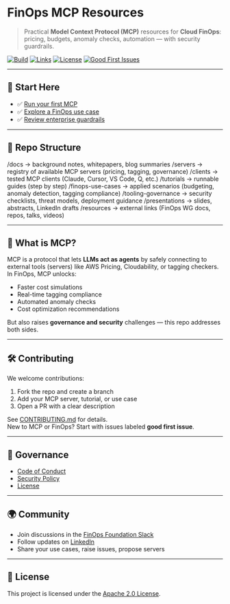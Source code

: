 # FinOps MCP Resources

> Practical **Model Context Protocol (MCP)** resources for **Cloud FinOps**: pricing, budgets, anomaly checks, automation — with security guardrails.

[![Build](https://img.shields.io/github/actions/workflow/status/OptimNow/finops-mcp-resources/ci.yml?branch=main)]()
[![Links](https://img.shields.io/badge/links-checked-brightgreen)]()
[![License](https://img.shields.io/badge/license-Apache--2.0-blue)]()
[![Good First Issues](https://img.shields.io/github/issues/OptimNow/finops-mcp-resources/good%20first%20issue)]()

---

## 🚀 Start Here
- ✅ [Run your first MCP](tutorials/01-aws-pricing-mcp-quickstart.md)  
- ✅ [Explore a FinOps use case](finops-use-cases/cost-breakdown-by-tag/)  
- ✅ [Review enterprise guardrails](tooling-governance/enterprise-checklist.md)  

---

## 📂 Repo Structure
/docs → background notes, whitepapers, blog summaries
/servers → registry of available MCP servers (pricing, tagging, governance)
/clients → tested MCP clients (Claude, Cursor, VS Code, Q, etc.)
/tutorials → runnable guides (step by step)
/finops-use-cases → applied scenarios (budgeting, anomaly detection, tagging compliance)
/tooling-governance → security checklists, threat models, deployment guidance
/presentations → slides, abstracts, LinkedIn drafts
/resources → external links (FinOps WG docs, repos, talks, videos)


---

## 🧩 What is MCP?
MCP is a protocol that lets **LLMs act as agents** by safely connecting to external tools (servers) like AWS Pricing, Cloudability, or tagging checkers.  
In FinOps, MCP unlocks:
- Faster cost simulations
- Real-time tagging compliance
- Automated anomaly checks
- Cost optimization recommendations  

But also raises **governance and security** challenges — this repo addresses both sides.

---

## 🛠️ Contributing
We welcome contributions:
1. Fork the repo and create a branch
2. Add your MCP server, tutorial, or use case
3. Open a PR with a clear description  

See [CONTRIBUTING.md](CONTRIBUTING.md) for details.  
New to MCP or FinOps? Start with issues labeled **good first issue**.

---

## 🔐 Governance
- [Code of Conduct](CODE_OF_CONDUCT.md)  
- [Security Policy](SECURITY.md)  
- [License](LICENSE)  

---

## 🌍 Community
- Join discussions in the [FinOps Foundation Slack](https://www.finops.org/slack/)  
- Follow updates on [LinkedIn](https://linkedin.com/in/jeanlatiere)  
- Share your use cases, raise issues, propose servers  

---

## 📜 License
This project is licensed under the [Apache 2.0 License](LICENSE).
